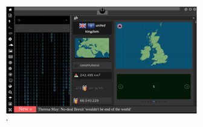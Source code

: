 
[![Image](brexit.png)](https://www.pornhub.com/view_video.php?viewkey=ph5daf2b0666260),

<!-- 
bkz sabah sabah akla devlet bahçelinni siyasi çizgısı gelmesi
bkz kemalsunalın oç olduğu iddalarının netleştiği iddaları
bkz barıç mançonun viagradan geberdi iddası sorundalı
bkz kamal sunalın oç olduğu iddaları sorundalı
bkz zall ona hep oçderin kamalla olan serin hikayesi
bkz gece gece akla gelen pernçekin ıslatması
bkz kknın osura osura uyuması sorundalı
bkz gece gece ıslatan erkeğin sabah sabah azdırması
bkz gece gece akla gelen erkekelrin ıslatması
bkz gece gece akla yusuf yerkelin gelmesi
bkz vatan partisi sosyal medya hesapları nerede sorundalı
bkz perinçek niye türkçe bişeyler paylaşmıyor sorundalı
bkz perinçekin siyasi çızgısı vs kk nın siyası çızgısı 
bkz perinçekin yalansı bıyıkları ve siyasi çızgıları
bkz aklgbtnin gece gece aklına geldiği ıslak rüyalar
bkz hoşlaşılan erkeğin politik çızgısını emmek
bkz gece gece akla gılışdarın çızgısı gelmesi
https://www.uludagsozluk.com/k/perin%C3%A7ek-in-40-y%C4%B1ld%C4%B1r-de%C4%9Fi%C5%9Fmeyen-siyasi-%C3%A7izgisi/
https://www.uludagsozluk.com/k/kemal-sunal-%C4%B1n-yadigar-ejder-in-%C3%B6l%C3%BCm%C3%BCne-yol-a%C3%A7mas%C4%B1/&w=bg
>

![Image](wiccanyear.png)

[![Image](hearthemoment.png)](http://www.taschen-transfer.commedia/downloads/teaser_ce_buendchen.pdf)

[![Image](myth-of-the-jewish-genome.png)](https://www.merriam-webster.com/dictionary/chromatic)

![Image](mediasource.png)

![Image](ISS.png)

[![Image](完璧.png)](https://www.ibm.com/developerworks/jp/aix/library/au-errnovariable/index.html)

![Image](voyager.png)

![Image](stone-sky.png)


